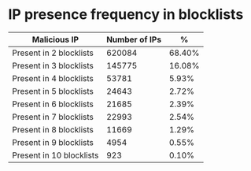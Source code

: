 # IP presence frequency in blocklists
| Malicious IP | Number of IPs | % |
|----|----|----|
| Present in 2 blocklists | 620084 | 68.40% |
| Present in 3 blocklists | 145775 | 16.08% |
| Present in 4 blocklists | 53781 | 5.93% |
| Present in 5 blocklists | 24643 | 2.72% |
| Present in 6 blocklists | 21685 | 2.39% |
| Present in 7 blocklists | 22993 | 2.54% |
| Present in 8 blocklists | 11669 | 1.29% |
| Present in 9 blocklists | 4954 | 0.55% |
| Present in 10 blocklists | 923 | 0.10% |
